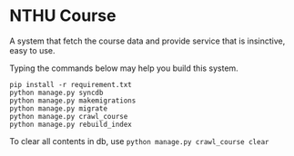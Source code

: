 # NTHU Course
A system that fetch the course data and provide service that is insinctive, easy to use.

Typing the commands below may help you build this system.
```
pip install -r requirement.txt
python manage.py syncdb
python manage.py makemigrations
python manage.py migrate
python manage.py crawl_course
python manage.py rebuild_index
```
To clear all contents in db, use ``python manage.py crawl_course clear``
